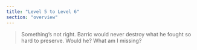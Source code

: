 ```yaml
---
title: "Level 5 to Level 6"
section: "overview"
---
```


> Something’s not right. Barric would never destroy what he fought so hard to preserve. Would he? What am I missing?